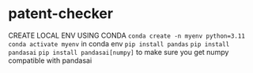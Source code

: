 # patent-checker

CREATE LOCAL ENV USING CONDA
`conda create -n myenv python=3.11`
`conda activate myenv`
in conda env
`pip install pandas`
`pip install pandasai`
`pip install pandasai[numpy]` to make sure you get numpy compatible with pandasai

<!-- USEFUL LINKS
https://python.langchain.com/docs/how_to/example_selectors/
https://python.langchain.com/docs/how_to/structured_output/ -->

<!-- docker build -t patent_checker_app . -->

<!-- docker run -p 8501:8501 patent_checker_app -->
